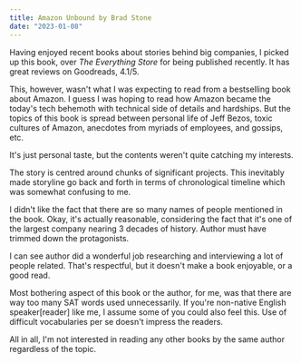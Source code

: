 ```yaml
---
title: Amazon Unbound by Brad Stone
date: "2023-01-08"
---
```


Having enjoyed recent books about stories behind big companies, I picked up this book, over *The Everything Store* for being published recently.
It has great reviews on Goodreads, 4.1/5.

This, however, wasn't what I was expecting to read from a bestselling book about Amazon.
I guess I was hoping to read how Amazon became the today's tech behemoth with technical side of details and hardships.
But the topics of this book is spread between personal life of Jeff Bezos, toxic cultures of Amazon, anecdotes from myriads of employees, and gossips, etc.

It's just personal taste, but the contents weren't quite catching my interests.

The story is centred around chunks of significant projects.
This inevitably made storyline go back and forth in terms of chronological timeline which was somewhat confusing to me.

I didn't like the fact that there are so many names of people mentioned in the book.
Okay, it's actually reasonable, considering the fact that it's one of the largest company nearing 3 decades of history. 
Author must have trimmed down the protagonists.

I can see author did a wonderful job researching and interviewing a lot of people related.
That's respectful, but it doesn't make a book enjoyable, or a good read.

Most bothering aspect of this book or the author, for me, was that there are way too many SAT words used unnecessarily.
If you're non-native English speaker[reader] like me, I assume some of you could also feel this.
Use of difficult vocabularies per se doesn't impress the readers.

All in all, I'm not interested in reading any other books by the same author regardless of the topic.
